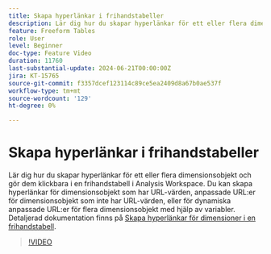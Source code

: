 ```yaml
---
title: Skapa hyperlänkar i frihandstabeller
description: Lär dig hur du skapar hyperlänkar för ett eller flera dimensionsobjekt och gör dem klickbara i en frihandstabell i Analysis Workspace. Du kan skapa hyperlänkar för dimensionsobjekt som har URL-värden, anpassade URL:er för dimensionsobjekt som inte har URL-värden, eller för dynamiska anpassade URL:er för flera dimensionsobjekt med hjälp av variabler.
feature: Freeform Tables
role: User
level: Beginner
doc-type: Feature Video
duration: 11760
last-substantial-update: 2024-06-21T00:00:00Z
jira: KT-15765
source-git-commit: f3357dcef123114c89ce5ea2409d8a67b0ae537f
workflow-type: tm+mt
source-wordcount: '129'
ht-degree: 0%

---
```



# Skapa hyperlänkar i frihandstabeller

Lär dig hur du skapar hyperlänkar för ett eller flera dimensionsobjekt och gör dem klickbara i en frihandstabell i Analysis Workspace. Du kan skapa hyperlänkar för dimensionsobjekt som har URL-värden, anpassade URL:er för dimensionsobjekt som inte har URL-värden, eller för dynamiska anpassade URL:er för flera dimensionsobjekt med hjälp av variabler. Detaljerad dokumentation finns på [Skapa hyperlänkar för dimensioner i en frihandstabell](https://experienceleague.adobe.com/en/docs/analytics/analyze/analysis-workspace/visualizations/freeform-table/freeform-table-hyperlinks).

>[!VIDEO](https://video.tv.adobe.com/v/3430411/?learn=on)
